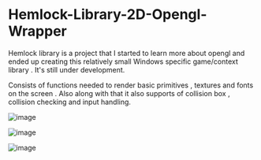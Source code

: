 # Hemlock-Library-2D-Opengl-Wrapper
Hemlock library is a project that I started to learn more about opengl and ended up creating this relatively small Windows specific game/context library . It's still under development.

Consists of functions needed to render basic primitives , textures and fonts on the screen . Also along with that it also supports of collision box , collision checking and input handling.  


![image](https://user-images.githubusercontent.com/80681941/218235118-f4048286-c558-4698-97b6-686eb4b9cc1a.png)

![image](https://user-images.githubusercontent.com/80681941/218235252-97021037-122f-44bf-a356-740d92ad05bf.png)


![image](https://user-images.githubusercontent.com/80681941/218235721-0f28a01d-7fc2-465a-9db1-3c619dfe9c26.png)


